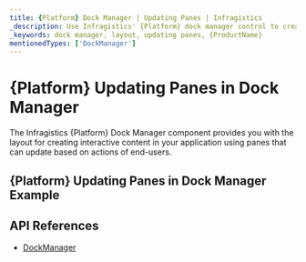 ```yaml
---
title: {Platform} Dock Manager | Updating Panes | Infragistics
_description: Use Infragistics' {Platform} dock manager control to create interactive content using panes that can update based on actions. Check out {ProductName} dock manager tutorials!
_keywords: dock manager, layout, updating panes, {ProductName}
mentionedTypes: ['DockManager']
---
```

# {Platform} Updating Panes in Dock Manager

The Infragistics {Platform} Dock Manager component provides you with the layout for creating interactive content in your application using panes that can update based on actions of end-users.

## {Platform} Updating Panes in Dock Manager Example


<code-view style="height: 600px"
           data-demos-base-url="{environment:dvDemosBaseUrl}"
           iframe-src="{environment:dvDemosBaseUrl}/layouts/dock-manager-updating-panes"
           alt="{Platform} Updating Panes in Dock Manager Example"
           github-src="layouts/dock-manager/updating-panes">
</code-view>

<!-- <div>
    <button data-localize="stackblitz" disabled class="stackblitz-btn" data-iframe-id="dock-manager-overview-iframe" data-demos-base-url="{environment:dvDemosBaseUrl}">View on StackBlitz
    </button>
</div> -->

<div class="divider--half"></div>

<!--
## Usage

Once the Dock Manager is imported, you can add it on the page:

```html
<igc-dockmanager id="dockManager">
</igc-dockmanager>
```

```ts
import { IgcDockManagerPaneType, IgcSplitPaneOrientation, IgcDockManagerComponent } from 'igniteui-dockmanager';

// ...

this.dockManager = document.getElementById("dockManager") as IgcDockManagerComponent;
this.dockManager.layout = {
    rootPane: {
        type: IgcDockManagerPaneType.splitPane,
        orientation: IgcSplitPaneOrientation.horizontal,
        panes: [
            {
                type: IgcDockManagerPaneType.contentPane,
                contentId: 'content1',
                header: 'Pane 1'
            }
        ]
    }
};
```

```html
<igc-dockmanager id="dockManager">
    <div slot="content1" style="width: 100%; height: 100%;">Content 1</div>
</igc-dockmanager>
``` -->

## API References

 - [DockManager]({environment:infragisticsBaseUrl}/products/ignite-ui/dock-manager/docs/typescript/latest/classes/igcdockmanagercomponent.html)